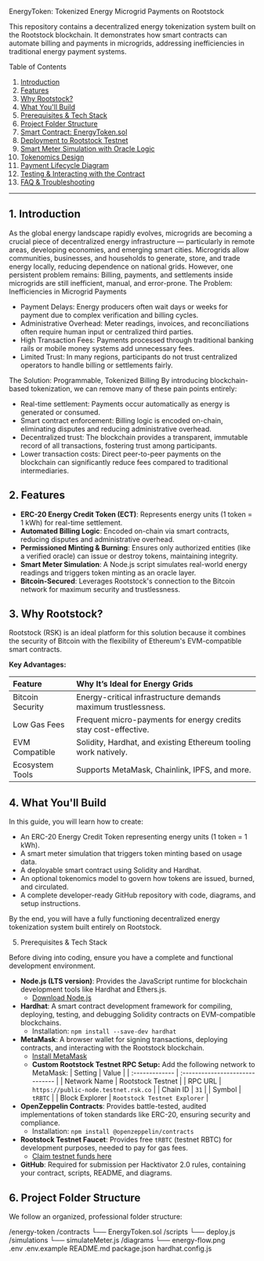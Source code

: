 EnergyToken: Tokenized Energy Microgrid Payments on Rootstock

This repository contains a decentralized energy tokenization system built on the Rootstock blockchain. It demonstrates how smart contracts can automate billing and payments in microgrids, addressing inefficiencies in traditional energy payment systems.

Table of Contents

1.  [Introduction](#introduction)
2.  [Features](#features)
3.  [Why Rootstock?](#why-rootstock)
4.  [What You'll Build](#what-youll-build)
5.  [Prerequisites & Tech Stack](#prerequisites--tech-stack)
6.  [Project Folder Structure](#project-folder-structure)
7.  [Smart Contract: EnergyToken.sol](#smart-contract-energytokensol)
8.  [Deployment to Rootstock Testnet](#deployment-to-rootstock-testnet)
9.  [Smart Meter Simulation with Oracle Logic](#smart-meter-simulation-with-oracle-logic)
10. [Tokenomics Design](#tokenomics-design)
11. [Payment Lifecycle Diagram](#payment-lifecycle-diagram)
12. [Testing & Interacting with the Contract](#testing--interacting-with-the-contract)
13. [FAQ & Troubleshooting](#faq--troubleshooting)

---

## 1. Introduction

As the global energy landscape rapidly evolves, microgrids are becoming a crucial piece of decentralized energy infrastructure — particularly in remote areas, developing economies, and emerging smart cities. Microgrids allow communities, businesses, and households to generate, store, and trade energy locally, reducing dependence on national grids.
However, one persistent problem remains: Billing, payments, and settlements inside microgrids are still inefficient, manual, and error-prone.
The Problem: Inefficiencies in Microgrid Payments
* Payment Delays: Energy producers often wait days or weeks for payment due to complex verification and billing cycles.
* Administrative Overhead: Meter readings, invoices, and reconciliations often require human input or centralized third parties.
* High Transaction Fees: Payments processed through traditional banking rails or mobile money systems add unnecessary fees.
* Limited Trust: In many regions, participants do not trust centralized operators to handle billing or settlements fairly.

The Solution: Programmable, Tokenized Billing
By introducing blockchain-based tokenization, we can remove many of these pain points entirely:
* Real-time settlement: Payments occur automatically as energy is generated or consumed.
* Smart contract enforcement: Billing logic is encoded on-chain, eliminating disputes and reducing administrative overhead.
* Decentralized trust: The blockchain provides a transparent, immutable record of all transactions, fostering trust among participants.
* Lower transaction costs: Direct peer-to-peer payments on the blockchain can significantly reduce fees compared to traditional intermediaries.

## 2. Features

* **ERC-20 Energy Credit Token (ECT)**: Represents energy units (1 token = 1 kWh) for real-time settlement.
* **Automated Billing Logic**: Encoded on-chain via smart contracts, reducing disputes and administrative overhead.
* **Permissioned Minting & Burning**: Ensures only authorized entities (like a verified oracle) can issue or destroy tokens, maintaining integrity.
* **Smart Meter Simulation**: A Node.js script simulates real-world energy readings and triggers token minting as an oracle layer.
* **Bitcoin-Secured**: Leverages Rootstock's connection to the Bitcoin network for maximum security and trustlessness.

## 3. Why Rootstock?

Rootstock (RSK) is an ideal platform for this solution because it combines the security of Bitcoin with the flexibility of Ethereum's EVM-compatible smart contracts.

**Key Advantages:**

| Feature                | Why It’s Ideal for Energy Grids                                 |
| :--------------------- | :-------------------------------------------------------------- |
| Bitcoin Security       | Energy-critical infrastructure demands maximum trustlessness.   |
| Low Gas Fees           | Frequent micro-payments for energy credits stay cost-effective. |
| EVM Compatible         | Solidity, Hardhat, and existing Ethereum tooling work natively. |
| Ecosystem Tools        | Supports MetaMask, Chainlink, IPFS, and more.                   |

## 4. What You'll Build

In this guide, you will learn how to create:

* An ERC-20 Energy Credit Token representing energy units (1 token = 1 kWh).
* A smart meter simulation that triggers token minting based on usage data.
* A deployable smart contract using Solidity and Hardhat.
* An optional tokenomics model to govern how tokens are issued, burned, and circulated.
* A complete developer-ready GitHub repository with code, diagrams, and setup instructions.

By the end, you will have a fully functioning decentralized energy tokenization system built entirely on Rootstock.

5. Prerequisites & Tech Stack

Before diving into coding, ensure you have a complete and functional development environment.

* **Node.js (LTS version)**: Provides the JavaScript runtime for blockchain development tools like Hardhat and Ethers.js.
    * [Download Node.js](https://nodejs.org/en/download/)
* **Hardhat**: A smart contract development framework for compiling, deploying, testing, and debugging Solidity contracts on EVM-compatible blockchains.
    * Installation: `npm install --save-dev hardhat`
* **MetaMask**: A browser wallet for signing transactions, deploying contracts, and interacting with the Rootstock blockchain.
    * [Install MetaMask](https://metamask.io/download/)
    * **Custom Rootstock Testnet RPC Setup:** Add the following network to MetaMask:
        | Setting        | Value                           |
        | :------------- | :------------------------------ |
        | Network Name   | Rootstock Testnet               |
        | RPC URL        | `https://public-node.testnet.rsk.co` |
        | Chain ID       | `31`                            |
        | Symbol         | `tRBTC`                         |
        | Block Explorer | `Rootstock Testnet Explorer`    |
* **OpenZeppelin Contracts**: Provides battle-tested, audited implementations of token standards like ERC-20, ensuring security and compliance.
    * Installation: `npm install @openzeppelin/contracts`
* **Rootstock Testnet Faucet**: Provides free `tRBTC` (testnet RBTC) for development purposes, needed to pay for gas fees.
    * [Claim testnet funds here](https://faucet.rootstock.io/)
* **GitHub**: Required for submission per Hacktivator 2.0 rules, containing your contract, scripts, README, and diagrams.

## 6. Project Folder Structure

We follow an organized, professional folder structure:

/energy-token
/contracts
└── EnergyToken.sol
/scripts
└── deploy.js
/simulations
└── simulateMeter.js
/diagrams
└── energy-flow.png  
.env
.env.example
README.md
package.json
hardhat.config.js

